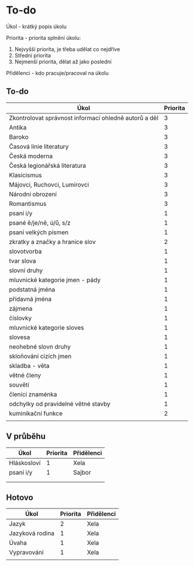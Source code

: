 # To-do

Úkol - krátký popis úkolu

Priorita - priorita splnění úkolu:
1. Nejvyšší priorita, je třeba udělat co nejdříve
2. Střední priorita
3. Nejmenší priorita, dělat až jako poslední

Přidělenci - kdo pracuje/pracoval na úkolu

## To-do

| Úkol                                                  | Priorita |
| ----------------------------------------------------- | -------- |
| Zkontrolovat správnost informací ohledně autorů a děl | 3        |
| Antika                                                | 3        |
| Baroko                                                | 3        |
| Časová linie literatury                               | 3        |
| Česká moderna                                         | 3        |
| Česká legionářská literatura                          | 3        |
| Klasicismus                                           | 3        |
| Májovci, Ruchovci, Lumírovci                          | 3        |
| Národní obrození                                      | 3        |
| Romantismus                                           | 3        |
| psaní i/y                                             | 1        |
| psané ě/je/ně, ú/ů, s/z                               | 1        |
| psaní velkých písmen                                  | 1        |
| zkratky a značky a hranice slov                       | 2        |
| slovotvorba                                           | 1        |
| tvar slova                                            | 1        |
| slovní druhy                                          | 1        |
| mluvnické kategorie jmen - pády                       | 1        |
| podstatná jména                                       | 1        |
| přídavná jména                                        | 1        |
| zájmena                                               | 1        |
| číslovky                                              | 1        |
| mluvnické kategorie sloves                            | 1        |
| slovesa                                               | 1        |
| neohebné slovn druhy                                  | 1        |
| skloňování cizích jmen                                | 1        |
| skladba - věta                                        | 1        |
| větné členy                                           | 1        |
| souvětí                                               | 1        |
| členící znaménka                                      | 1        |
| odchylky od pravidelné větné stavby                   | 1        |
| kuminikační funkce                                    | 2        |
|                                                       |          |

## V průběhu

| Úkol        | Priorita | Přidělenci |
| ----------- | -------- | ---------- |
| Hláskosloví | 1        | Xela       |
| psaní i/y   | 1        | Sajbor     |
|             |          |            |
|             |          |            |

## Hotovo

| Úkol            | Priorita | Přidělenci |
| --------------- | -------- | ---------- |
| Jazyk           | 2        | Xela       |
| Jazyková rodina | 1        | Xela       |
| Úvaha           | 1        | Xela       |
| Vypravování     | 1        | Xela       |
|                 |          |            |

